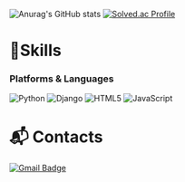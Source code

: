

![Anurag's GitHub stats](https://github-readme-stats.vercel.app/api?username=caretim&show_icons=true&theme=radical)
[![Solved.ac Profile](http://mazassumnida.wtf/api/v2/generate_badge?boj=caretim)](https://solved.ac/caretim/)

# 💪Skills
### Platforms & Languages
![Python](https://img.shields.io/badge/Python-3776AB.svg?&style=for-the-badge&logo=Python&logoColor=white)
![Django](https://img.shields.io/badge/Django-3DDC84.svg?&style=for-the-badge&logo=django&logoColor=white)
![HTML5](https://img.shields.io/badge/HTML5-E34F26.svg?&style=for-the-badge&logo=HTML5&logoColor=white)
![JavaScript](https://img.shields.io/badge/JavaScript-F7DF1E.svg?&style=for-the-badge&logo=JavaScript&logoColor=white)



# :mailbox_with_mail: Contacts
[![Gmail Badge](https://img.shields.io/badge/Gmail-d14836?style=flat-square&logo=Gmail&logoColor=white&link=mailto:karesin72041@gamil.com)](mailto:karesin72041@gmail.com)

